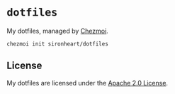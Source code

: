 # `dotfiles`

My dotfiles, managed by [Chezmoi](https://chezmoi.io).

```
chezmoi init sironheart/dotfiles
```

## License

My dotfiles are licensed under the [Apache 2.0 License](./LICENSE).

